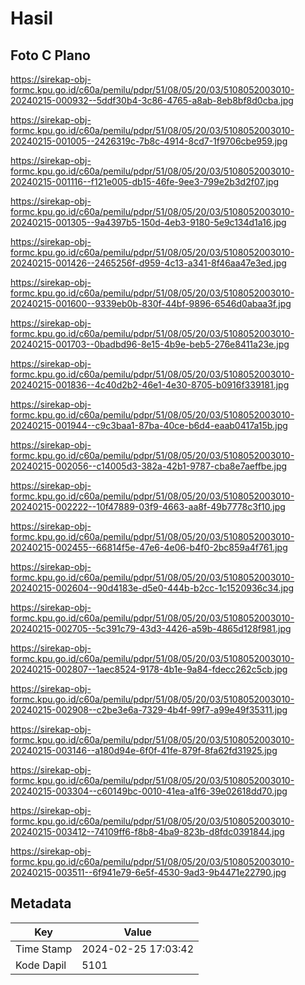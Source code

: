 # Hasil

## Foto C Plano

https://sirekap-obj-formc.kpu.go.id/c60a/pemilu/pdpr/51/08/05/20/03/5108052003010-20240215-000932--5ddf30b4-3c86-4765-a8ab-8eb8bf8d0cba.jpg

https://sirekap-obj-formc.kpu.go.id/c60a/pemilu/pdpr/51/08/05/20/03/5108052003010-20240215-001005--2426319c-7b8c-4914-8cd7-1f9706cbe959.jpg

https://sirekap-obj-formc.kpu.go.id/c60a/pemilu/pdpr/51/08/05/20/03/5108052003010-20240215-001116--f121e005-db15-46fe-9ee3-799e2b3d2f07.jpg

https://sirekap-obj-formc.kpu.go.id/c60a/pemilu/pdpr/51/08/05/20/03/5108052003010-20240215-001305--9a4397b5-150d-4eb3-9180-5e9c134d1a16.jpg

https://sirekap-obj-formc.kpu.go.id/c60a/pemilu/pdpr/51/08/05/20/03/5108052003010-20240215-001426--2465256f-d959-4c13-a341-8f46aa47e3ed.jpg

https://sirekap-obj-formc.kpu.go.id/c60a/pemilu/pdpr/51/08/05/20/03/5108052003010-20240215-001600--9339eb0b-830f-44bf-9896-6546d0abaa3f.jpg

https://sirekap-obj-formc.kpu.go.id/c60a/pemilu/pdpr/51/08/05/20/03/5108052003010-20240215-001703--0badbd96-8e15-4b9e-beb5-276e8411a23e.jpg

https://sirekap-obj-formc.kpu.go.id/c60a/pemilu/pdpr/51/08/05/20/03/5108052003010-20240215-001836--4c40d2b2-46e1-4e30-8705-b0916f339181.jpg

https://sirekap-obj-formc.kpu.go.id/c60a/pemilu/pdpr/51/08/05/20/03/5108052003010-20240215-001944--c9c3baa1-87ba-40ce-b6d4-eaab0417a15b.jpg

https://sirekap-obj-formc.kpu.go.id/c60a/pemilu/pdpr/51/08/05/20/03/5108052003010-20240215-002056--c14005d3-382a-42b1-9787-cba8e7aeffbe.jpg

https://sirekap-obj-formc.kpu.go.id/c60a/pemilu/pdpr/51/08/05/20/03/5108052003010-20240215-002222--10f47889-03f9-4663-aa8f-49b7778c3f10.jpg

https://sirekap-obj-formc.kpu.go.id/c60a/pemilu/pdpr/51/08/05/20/03/5108052003010-20240215-002455--66814f5e-47e6-4e06-b4f0-2bc859a4f761.jpg

https://sirekap-obj-formc.kpu.go.id/c60a/pemilu/pdpr/51/08/05/20/03/5108052003010-20240215-002604--90d4183e-d5e0-444b-b2cc-1c1520936c34.jpg

https://sirekap-obj-formc.kpu.go.id/c60a/pemilu/pdpr/51/08/05/20/03/5108052003010-20240215-002705--5c391c79-43d3-4426-a59b-4865d128f981.jpg

https://sirekap-obj-formc.kpu.go.id/c60a/pemilu/pdpr/51/08/05/20/03/5108052003010-20240215-002807--1aec8524-9178-4b1e-9a84-fdecc262c5cb.jpg

https://sirekap-obj-formc.kpu.go.id/c60a/pemilu/pdpr/51/08/05/20/03/5108052003010-20240215-002908--c2be3e6a-7329-4b4f-99f7-a99e49f35311.jpg

https://sirekap-obj-formc.kpu.go.id/c60a/pemilu/pdpr/51/08/05/20/03/5108052003010-20240215-003146--a180d94e-6f0f-41fe-879f-8fa62fd31925.jpg

https://sirekap-obj-formc.kpu.go.id/c60a/pemilu/pdpr/51/08/05/20/03/5108052003010-20240215-003304--c60149bc-0010-41ea-a1f6-39e02618dd70.jpg

https://sirekap-obj-formc.kpu.go.id/c60a/pemilu/pdpr/51/08/05/20/03/5108052003010-20240215-003412--74109ff6-f8b8-4ba9-823b-d8fdc0391844.jpg

https://sirekap-obj-formc.kpu.go.id/c60a/pemilu/pdpr/51/08/05/20/03/5108052003010-20240215-003511--6f941e79-6e5f-4530-9ad3-9b4471e22790.jpg


## Metadata

| Key        | Value               |
| ---------- | ------------------- |
| Time Stamp | 2024-02-25 17:03:42 |
| Kode Dapil | 5101                |




